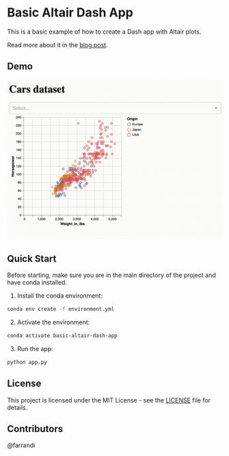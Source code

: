 # Basic Altair Dash App

This is a basic example of how to create a Dash app with Altair plots.

Read more about it in the [blog post](https://medium.com/@farrandi19/unleash-the-power-of-your-data-c12259727ed9).

## Demo

<img src="img/simple_app.gif">

## Quick Start

Before starting, make sure you are in the main directory of the project and have conda installed.

1. Install the conda environment:

```bash
conda env create -f environment.yml
```

2. Activate the environment:

```bash
conda activate basic-altair-dash-app
```

3. Run the app:

```bash
python app.py
```

## License

This project is licensed under the MIT License - see the [LICENSE](LICENSE) file for details.

## Contributors

@farrandi
